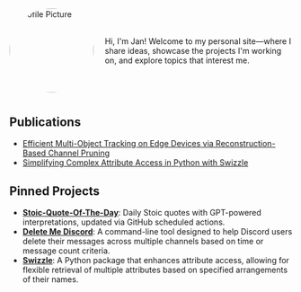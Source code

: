 <div style="display: flex; align-items: center;">
  <img src="{{ site.baseurl }}/assets/images/profile_picture.jpg" alt="Profile Picture" style="border-radius: 50%; width: 150px; margin-right: 20px;" />
  <div>
    Hi, I'm Jan! Welcome to my personal site—where I share ideas, showcase the projects I'm working on, and explore topics that interest me.
  </div>
</div>

<!-- Add margin-top for more spacing -->
<h2 style="margin-top: 40px;">Publications</h2>
<ul>
  <li><a href="https://arxiv.org/abs/2410.08769" target="_blank">Efficient Multi-Object Tracking on Edge Devices via Reconstruction-Based Channel Pruning</a></li>
  <li><a href="https://medium.com/@mail_55998/simplifying-complex-attribute-access-in-python-with-swizzle-8774ffa75b1f" target="_blank">Simplifying Complex Attribute Access in Python with Swizzle</a></li>
</ul>

<h2>Pinned Projects</h2>
<ul>
  <li>
    <a href="https://stoic-quote.jantmueller.com" target="_blank"><b>Stoic-Quote-Of-The-Day</b></a>:
    Daily Stoic quotes with GPT-powered interpretations, updated via GitHub scheduled actions.
  </li>
  <li>
    <a href="https://github.com/janthmueller/delete-me-discord" target="_blank"><b>Delete Me Discord</b></a>:
    A command-line tool designed to help Discord users delete their messages across multiple channels based on time or message count criteria.
  </li>
  <li>
    <a href="https://github.com/janthmueller/swizzle" target="_blank"><b>Swizzle</b></a>:
    A Python package that enhances attribute access, allowing for flexible retrieval of multiple attributes based on specified arrangements of their names.
  </li>
</ul>
